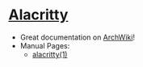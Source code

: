 # [Alacritty]
[archwiki]: https://wiki.archlinux.org/title/alacritty
[alacritty]: https://github.com/alacritty/alacritty

- Great documentation on [ArchWiki]!
- Manual Pages: 
  - [alacritty(1)](https://man.archlinux.org/man/alacritty.1)

